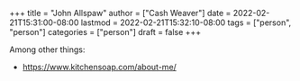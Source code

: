 +++
title = "John Allspaw"
author = ["Cash Weaver"]
date = 2022-02-21T15:31:00-08:00
lastmod = 2022-02-21T15:32:10-08:00
tags = ["person", "person"]
categories = ["person"]
draft = false
+++

Among other things:

-   <https://www.kitchensoap.com/about-me/>
